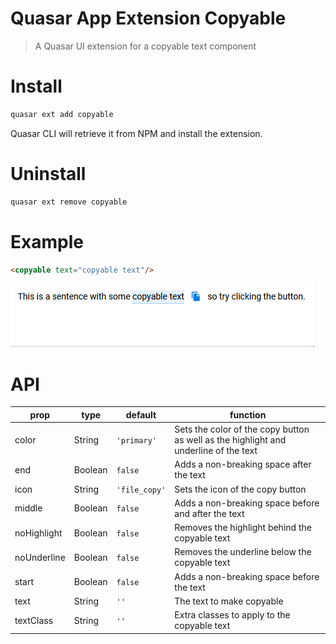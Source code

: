 Quasar App Extension Copyable
===

> A Quasar UI extension for a copyable text component

# Install
```bash
quasar ext add copyable
```
Quasar CLI will retrieve it from NPM and install the extension.

# Uninstall
```bash
quasar ext remove copyable
```

# Example
```html
<copyable text="copyable text"/>
```
![example image](https://raw.githubusercontent.com/euphemism/copyable/master/readme_example_image.gif)


# API

| prop        | type    | default           | function  |
| ----------- | ------- | ----------------- | --------- |
| color       | String  | ```'primary'```   | Sets the color of the copy button as well as the highlight and underline of the text |
| end         | Boolean | ```false```       | Adds a non-breaking space after the text |
| icon        | String  | ```'file_copy'``` | Sets the icon of the copy button |
| middle      | Boolean | ```false```       | Adds a non-breaking space before and after the text |
| noHighlight | Boolean | ```false```       | Removes the highlight behind the copyable text |
| noUnderline | Boolean | ```false```       | Removes the underline below the copyable text |
| start       | Boolean | ```false```       | Adds a non-breaking space before the text |
| text        | String  | ```''```          | The text to make copyable |
| textClass   | String  | ```''```          | Extra classes to apply to the copyable text |
